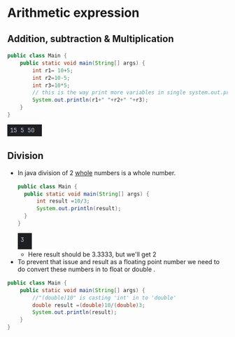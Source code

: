 # Arithmetic expression
## Addition, subtraction & Multiplication
``` java 
public class Main {
    public static void main(String[] args) {
        int r1= 10+5;
        int r2=10-5;
        int r3=10*5;
        // this is the way print more variables in single system.out.print()
        System.out.println(r1+" "+r2+" "+r3);
    }
}
```
![](assets/Pasted%20image%2020240608155738.png)
## Division

- In java division of 2 [whole](whole%20numbers.md) numbers is a whole number.
  ```java
  public class Main {
    public static void main(String[] args) {
        int result =10/3;
        System.out.println(result);
    }
  }
  ```
  ![](assets/Pasted%20image%2020240608173813.png)
  - Here result should be 3.3333, but we'll get 2
- To prevent that issue and result as a floating point number we need to do convert these numbers in to float or double .
``` java 
public class Main {
    public static void main(String[] args) {
        //"(double)10" is casting 'int' in to 'double'
        double result =(double)10/(double)3;
        System.out.println(result);
    }
}
```